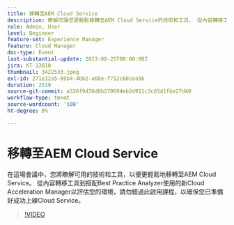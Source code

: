 ```yaml
---
title: 移轉至AEM Cloud Service
description: 瞭解可讓您更輕鬆移轉至AEM Cloud Service的技術和工具。 從內容轉移工具到搭配Best Practice Analyzer使用的新Cloud Acceleration Manager，評估您的環境。
role: Admin, User
level: Beginner
feature-set: Experience Manager
feature: Cloud Manager
doc-type: Event
last-substantial-update: 2023-08-25T00:00:00Z
jira: KT-13810
thumbnail: 3422533.jpeg
exl-id: 271e12a5-69b4-4bb2-a68e-f712c68cea5b
duration: 2519
source-git-commit: a336f9d76d0b270694eb2d911c3c65d1fbe27d40
workflow-type: tm+mt
source-wordcount: '108'
ht-degree: 0%

---
```


# 移轉至AEM Cloud Service

在這場會議中，您將瞭解可用的技術和工具，以便更輕鬆地移轉至AEM Cloud Service。 從內容轉移工具到搭配Best Practice Analyzer使用的新Cloud Acceleration Manager以評估您的環境，請勿錯過此啟用課程，以確保您已準備好成功上線Cloud Service。

>[!VIDEO](https://video.tv.adobe.com/v/3422533/?learn=on)
